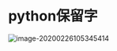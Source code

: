 # python保留字

![image-20200226105345414](C:\Users\86177\AppData\Roaming\Typora\typora-user-images\image-20200226105345414.png)